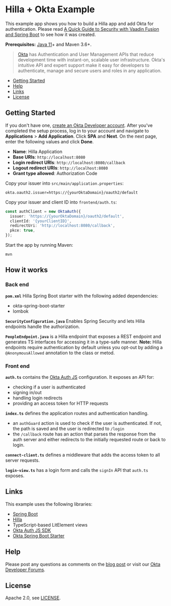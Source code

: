 # Hilla + Okta Example

This example app shows you how to build a Hilla app and add Okta for authentication. Please read [A Quick Guide to Security with Vaadin Fusion and Spring Boot](https://developer.okta.com/blog/2020/11/09/vaadin-spring-boot) to see how it was created.

**Prerequisites:** [Java 11](https://adoptopenjdk.net/)+ and Maven 3.6+.

> [Okta](https://developer.okta.com/) has Authentication and User Management APIs that reduce development time with instant-on, scalable user infrastructure. Okta's intuitive API and expert support make it easy for developers to authenticate, manage and secure users and roles in any application.

* [Getting Started](#getting-started)
* [Help](#help)
* [Links](#links)
* [License](#license)

## Getting Started

If you don't have one, [create an Okta Developer account](https://developer.okta.com/signup/). After you've completed the setup process, log in to your account and navigate to **Applications** > **Add Application**. Click **SPA** and **Next**. On the next page, enter the following values and click **Done**.

- **Name**: Hilla Application
- **Base URIs**: `http://localhost:8080`
- **Login redirect URIs**: `http://localhost:8080/callback`
- **Logout redirect URIs**: `http://localhost:8080`
- **Grant type allowed**: Authorization Code

Copy your issuer into `src/main/application.properties`:

```properties
okta.oauth2.issuer=https://{yourOktaDomain}/oauth2/default
```

Copy your issuer and client ID into `frontend/auth.ts`:

```ts
const authClient = new OktaAuth({
  issuer: 'https://{yourOktaDomain}/oauth2/default',
  clientId: '{yourClientID}',
  redirectUri: 'http://localhost:8080/callback',
  pkce: true,
});
```

Start the app by running Maven:

```
mvn
```

## How it works

### Back end

**`pom.xml`** Hilla Spring Boot starter with the following added dependencies:

- okta-spring-boot-starter
- lombok

**`SecurityConfiguration.java`** Enables Spring Security and lets Hilla endpoints handle the authorization.

**`PeopleEndpoint.java`** is a Hilla endpoint that exposes a REST endpoint and generates TS interfaces for accessing it in a type-safe manner.
**Note:** Hilla endpoints require authentication by default unless you opt-out by adding a `@AnonymousAllowed` annotation to the class or metod.

### Front end

**`auth.ts`** contains the [Okta Auth JS](https://github.com/okta/okta-auth-js) configuration. It exposes an API for:

- checking if a user is authenticated
- signing in/out
- handling login redirects
- providing an access token for HTTP requests

**`index.ts`** defines the application routes and authentication handling.

- an `authGuard` action is used to check if the user is authenticated. If not, the path is saved and the user is redirected to `/login`
- the `/callback` route has an action that parses the response from the auth server and either redirects to the initially requested route or back to login.

**`connect-client.ts`** defines a middleware that adds the access token to all server requests.

**`login-view.ts`** has a login form and calls the `signIn` API that `auth.ts` exposes.

## Links

This example uses the following libraries:

- [Spring Boot](https://spring.io/projects/spring-boot)
- [Hilla](https://hilla.dev/)
- TypeScript-based LitElement views
- [Okta Auth JS SDK](https://github.com/okta/okta-auth-js#readme)
- [Okta Spring Boot Starter](https://github.com/okta/okta-spring-boot#readme)

## Help

Please post any questions as comments on the [blog post](https://developer.okta.com/blog/2020/11/09/vaadin-spring-boot) or visit our [Okta Developer Forums](https://devforum.okta.com/).

## License

Apache 2.0, see [LICENSE](LICENSE).

